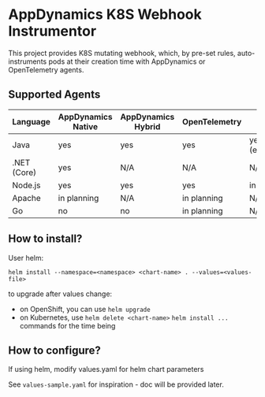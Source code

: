 # AppDynamics K8S Webhook Instrumentor

This project provides K8S mutating webhook, which, by pre-set rules, auto-instruments pods at their creation time with AppDynamics or OpenTelemetry agents. 

## Supported Agents

| Language | AppDynamics Native | AppDynamics Hybrid | OpenTelemetry | Cisco Telescope |
| -------- | ------------------ | ------------------ | ------------- | --------------- |
| Java     | yes                | yes                | yes           | yes (experimental) |
| .NET (Core) | yes             | N/A                | N/A           | N/A             |
| Node.js  | yes                | yes                | yes           | in planning     |
| Apache   | in planning        | N/A                | in planning   | N/A             |
| Go       | no                 | no                 | in planning   | N/A.            |


## How to install?

User helm:
```
helm install --namespace=<namespace> <chart-name> . --values=<values-file>
```

to upgrade after values change:
- on OpenShift, you can use `helm upgrade`
- on Kubernetes, use `helm delete <chart-name>` `helm install ...` commands for the time being

## How to configure?

If using helm, modify values.yaml for helm chart parameters

See `values-sample.yaml` for inspiration - doc will be provided later.





